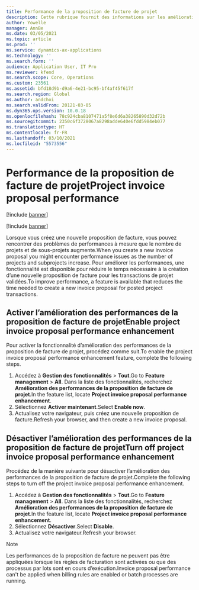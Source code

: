 ```yaml
---
title: Performance de la proposition de facture de projet
description: Cette rubrique fournit des informations sur les améliorations des performances des propositions de facture de projet.
author: Yowelle
manager: AnnBe
ms.date: 03/05/2021
ms.topic: article
ms.prod: ''
ms.service: dynamics-ax-applications
ms.technology: ''
ms.search.form: ''
audience: Application User, IT Pro
ms.reviewer: kfend
ms.search.scope: Core, Operations
ms.custom: 23561
ms.assetid: bfd18d9b-d9a6-4e21-bc95-bf4af45f617f
ms.search.region: Global
ms.author: andchoi
ms.search.validFrom: 20121-03-05
ms.dyn365.ops.version: 10.0.18
ms.openlocfilehash: 78c924cba8107471a5f8e6d6a38265890d32d72b
ms.sourcegitcommit: 2350c6f3728067a8298adde640e6fdd5984eb077
ms.translationtype: HT
ms.contentlocale: fr-FR
ms.lasthandoff: 03/10/2021
ms.locfileid: "5573556"
---
```

# <a name="project-invoice-proposal-performance"></a><span data-ttu-id="0d66e-103">Performance de la proposition de facture de projet</span><span class="sxs-lookup"><span data-stu-id="0d66e-103">Project invoice proposal performance</span></span>

[!include [banner](../includes/banner.md)]

[!include [banner](../includes/preview-banner.md)]

<span data-ttu-id="0d66e-104">Lorsque vous créez une nouvelle proposition de facture, vous pouvez rencontrer des problèmes de performances à mesure que le nombre de projets et de sous-projets augmente.</span><span class="sxs-lookup"><span data-stu-id="0d66e-104">When you create a new invoice proposal you might encounter performance issues as the number of projects and subprojects increase.</span></span> <span data-ttu-id="0d66e-105">Pour améliorer les performances, une fonctionnalité est disponible pour réduire le temps nécessaire à la création d’une nouvelle proposition de facture pour les transactions de projet validées.</span><span class="sxs-lookup"><span data-stu-id="0d66e-105">To improve performance, a feature is available that reduces the time needed to create a new invoice proposal for posted project transactions.</span></span>

## <a name="enable-project-invoice-proposal-performance-enhancement"></a><span data-ttu-id="0d66e-106">Activer l’amélioration des performances de la proposition de facture de projet</span><span class="sxs-lookup"><span data-stu-id="0d66e-106">Enable project invoice proposal performance enhancement</span></span>
<span data-ttu-id="0d66e-107">Pour activer la fonctionnalité d’amélioration des performances de la proposition de facture de projet, procédez comme suit.</span><span class="sxs-lookup"><span data-stu-id="0d66e-107">To enable the project invoice proposal performance enhancement feature, complete the following steps.</span></span>

1.  <span data-ttu-id="0d66e-108">Accédez à **Gestion des fonctionnalités** > **Tout**.</span><span class="sxs-lookup"><span data-stu-id="0d66e-108">Go to **Feature management** > **All**.</span></span> <span data-ttu-id="0d66e-109">Dans la liste des fonctionnalités, recherchez **Amélioration des performances de la proposition de facture de projet**.</span><span class="sxs-lookup"><span data-stu-id="0d66e-109">In the feature list, locate **Project invoice proposal performance enhancement**.</span></span>
2.  <span data-ttu-id="0d66e-110">Sélectionnez **Activer maintenant**.</span><span class="sxs-lookup"><span data-stu-id="0d66e-110">Select **Enable now**.</span></span>
3.  <span data-ttu-id="0d66e-111">Actualisez votre navigateur, puis créez une nouvelle proposition de facture.</span><span class="sxs-lookup"><span data-stu-id="0d66e-111">Refresh your browser, and then create a new invoice proposal.</span></span>

## <a name="turn-off-project-invoice-proposal-performance-enhancement"></a><span data-ttu-id="0d66e-112">Désactiver l’amélioration des performances de la proposition de facture de projet</span><span class="sxs-lookup"><span data-stu-id="0d66e-112">Turn off project invoice proposal performance enhancement</span></span>
<span data-ttu-id="0d66e-113">Procédez de la manière suivante pour désactiver l’amélioration des performances de la proposition de facture de projet.</span><span class="sxs-lookup"><span data-stu-id="0d66e-113">Complete the following steps to turn off the project invoice proposal performance enhancement.</span></span>

1.  <span data-ttu-id="0d66e-114">Accédez à **Gestion des fonctionnalités** > **Tout**.</span><span class="sxs-lookup"><span data-stu-id="0d66e-114">Go to **Feature management** > **All**.</span></span> <span data-ttu-id="0d66e-115">Dans la liste des fonctionnalités, recherchez **Amélioration des performances de la proposition de facture de projet**.</span><span class="sxs-lookup"><span data-stu-id="0d66e-115">In the feature list, locate **Project invoice proposal performance enhancement**.</span></span>
2.  <span data-ttu-id="0d66e-116">Sélectionnez **Désactiver**.</span><span class="sxs-lookup"><span data-stu-id="0d66e-116">Select **Disable**.</span></span>
3.  <span data-ttu-id="0d66e-117">Actualisez votre navigateur.</span><span class="sxs-lookup"><span data-stu-id="0d66e-117">Refresh your browser.</span></span>

> [!NOTE]
> <span data-ttu-id="0d66e-118">Les performances de la proposition de facture ne peuvent pas être appliquées lorsque les règles de facturation sont activées ou que des processus par lots sont en cours d’exécution.</span><span class="sxs-lookup"><span data-stu-id="0d66e-118">Invoice proposal performance can't be applied when billing rules are enabled or batch processes are running.</span></span>
